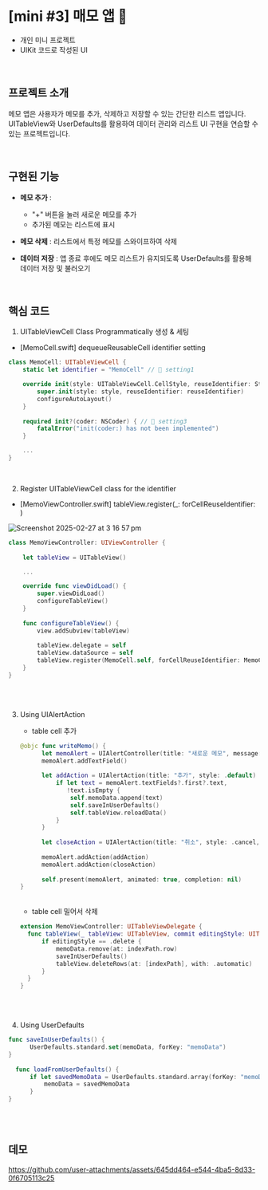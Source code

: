 # [mini #3] 매모 앱 📝
- 개인 미니 프로젝트
- UIKit 코드로 작성된 UI 

<br>

## 프로젝트 소개
메모 앱은 사용자가 메모를 추가, 삭제하고 저장할 수 있는 간단한 리스트 앱입니다. <br>
UITableView와 UserDefaults를 활용하여 데이터 관리와 리스트 UI 구현을 연습할 수 있는 프로젝트입니다.

<br>

## 구현된 기능
- **메모 추가**  :
    - "+" 버튼을 눌러 새로운 메모를 추가
    - 추가된 메모는 리스트에 표시

- **메모 삭제**  :  리스트에서 특정 메모를 스와이프하여 삭제

- **데이터 저장**  :  앱 종료 후에도 메모 리스트가 유지되도록 UserDefaults를 활용해 데이터 저장 및 불러오기
 
<br>

## 핵심 코드
1. UITableViewCell Class Programmatically 생성 & 세팅

  - [MemoCell.swift] dequeueReusableCell identifier setting
  ```swift
  class MemoCell: UITableViewCell {
      static let identifier = "MemoCell" // 🔴 setting1
  
      override init(style: UITableViewCell.CellStyle, reuseIdentifier: String?) { // 🔴 setting2
          super.init(style: style, reuseIdentifier: reuseIdentifier)
          configureAutoLayout()
      }
      
      required init?(coder: NSCoder) { // 🔴 setting3
          fatalError("init(coder:) has not been implemented") 
      }

      ...
  }
  ```

<br>

2. Register UITableViewCell class for the identifier
  - [MemoViewController.swift] tableView.register(_: forCellReuseIdentifier: )
  
  ![Screenshot 2025-02-27 at 3 16 57 pm](https://github.com/user-attachments/assets/0ae00cd4-5b5c-4200-8c03-232c2b8f81a0)

  ```swift
  class MemoViewController: UIViewController {
    
      let tableView = UITableView()
  
      ...
  
      override func viewDidLoad() {
          super.viewDidLoad()
          configureTableView()
      }
      
      func configureTableView() {
          view.addSubview(tableView)
          
          tableView.delegate = self
          tableView.dataSource = self
          tableView.register(MemoCell.self, forCellReuseIdentifier: MemoCell.identifier) // 🔴
      }
  }
  ```

<br>
<br>

3. Using UIAlertAction
   - table cell 추가 
  
    ```swift
    @objc func writeMemo() {
          let memoAlert = UIAlertController(title: "새로운 메모", message: "메모 내용을 입력하세요.", preferredStyle: .alert)
          memoAlert.addTextField()
          
          let addAction = UIAlertAction(title: "추가", style: .default) { _ in
              if let text = memoAlert.textFields?.first?.text,
                 !text.isEmpty {
                  self.memoData.append(text)
                  self.saveInUserDefaults()
                  self.tableView.reloadData()
              }
          }
          
          let closeAction = UIAlertAction(title: "취소", style: .cancel, handler: nil)
          
          memoAlert.addAction(addAction)
          memoAlert.addAction(closeAction)
          
          self.present(memoAlert, animated: true, completion: nil)
    }
    ```

   <br>

   - table cell 밀어서 삭제
  
    ```swift
    extension MemoViewController: UITableViewDelegate {
      func tableView(_ tableView: UITableView, commit editingStyle: UITableViewCell.EditingStyle, forRowAt indexPath: IndexPath) {
          if editingStyle == .delete {
              memoData.remove(at: indexPath.row)
              saveInUserDefaults()
              tableView.deleteRows(at: [indexPath], with: .automatic)
          }
      }
    }
    ```



<br>
<br>


4. Using UserDefaults
  ```swift
  func saveInUserDefaults() {
        UserDefaults.standard.set(memoData, forKey: "memoData")
  }
    
    func loadFromUserDefaults() {
        if let savedMemoData = UserDefaults.standard.array(forKey: "memoData") as? [String] {
            memoData = savedMemoData
        }
  }
  ```



<br>

<br>

## 데모


https://github.com/user-attachments/assets/645dd464-e544-4ba5-8d33-0f6705113c25

